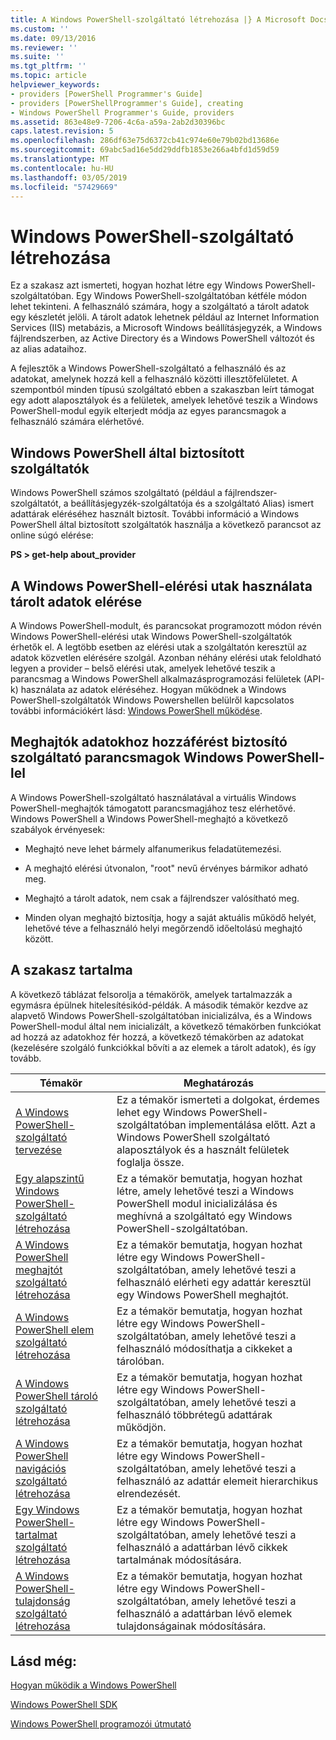 ```yaml
---
title: A Windows PowerShell-szolgáltató létrehozása |} A Microsoft Docs
ms.custom: ''
ms.date: 09/13/2016
ms.reviewer: ''
ms.suite: ''
ms.tgt_pltfrm: ''
ms.topic: article
helpviewer_keywords:
- providers [PowerShell Programmer's Guide]
- providers [PowerShellProgrammer's Guide], creating
- Windows PowerShell Programmer's Guide, providers
ms.assetid: 863e48e9-7206-4c6a-a59a-2ab2d30396bc
caps.latest.revision: 5
ms.openlocfilehash: 286df63e75d6372cb41c974e60e79b02bd13686e
ms.sourcegitcommit: 69abc5ad16e5dd29ddfb1853e266a4bfd1d59d59
ms.translationtype: MT
ms.contentlocale: hu-HU
ms.lasthandoff: 03/05/2019
ms.locfileid: "57429669"
---
```

# <a name="how-to-create-a-windows-powershell-provider"></a>Windows PowerShell-szolgáltató létrehozása

Ez a szakasz azt ismerteti, hogyan hozhat létre egy Windows PowerShell-szolgáltatóban. Egy Windows PowerShell-szolgáltatóban kétféle módon lehet tekinteni. A felhasználó számára, hogy a szolgáltató a tárolt adatok egy készletét jelöli. A tárolt adatok lehetnek például az Internet Information Services (IIS) metabázis, a Microsoft Windows beállításjegyzék, a Windows fájlrendszerben, az Active Directory és a Windows PowerShell változót és az alias adataihoz.

A fejlesztők a Windows PowerShell-szolgáltató a felhasználó és az adatokat, amelynek hozzá kell a felhasználó közötti illesztőfelületet. A szempontból minden típusú szolgáltató ebben a szakaszban leírt támogat egy adott alaposztályok és a felületek, amelyek lehetővé teszik a Windows PowerShell-modul egyik elterjedt módja az egyes parancsmagok a felhasználó számára elérhetővé.

## <a name="providers-provided-by-windows-powershell"></a>Windows PowerShell által biztosított szolgáltatók

Windows PowerShell számos szolgáltató (például a fájlrendszer-szolgáltatót, a beállításjegyzék-szolgáltatója és a szolgáltató Alias) ismert adattárak eléréséhez használt biztosít. További információ a Windows PowerShell által biztosított szolgáltatók használja a következő parancsot az online súgó elérése:

**PS > get-help about_provider**

## <a name="accessing-the-stored-data-using-windows-powershell-paths"></a>A Windows PowerShell-elérési utak használata tárolt adatok elérése

A Windows PowerShell-modult, és parancsokat programozott módon révén Windows PowerShell-elérési utak Windows PowerShell-szolgáltatók érhetők el. A legtöbb esetben az elérési utak a szolgáltatón keresztül az adatok közvetlen elérésére szolgál. Azonban néhány elérési utak feloldható legyen a provider – belső elérési utak, amelyek lehetővé teszik a parancsmag a Windows PowerShell alkalmazásprogramozási felületek (API-k) használata az adatok eléréséhez. Hogyan működnek a Windows PowerShell-szolgáltatók Windows Powershellen belülről kapcsolatos további információkért lásd: [Windows PowerShell működése](http://msdn.microsoft.com/en-us/ced30e23-10af-4700-8933-49873bd84d58).

## <a name="exposing-provider-cmdlets-using-windows-powershell-drives"></a>Meghajtók adatokhoz hozzáférést biztosító szolgáltató parancsmagok Windows PowerShell-lel

A Windows PowerShell-szolgáltató használatával a virtuális Windows PowerShell-meghajtók támogatott parancsmagjához tesz elérhetővé. Windows PowerShell a Windows PowerShell-meghajtó a következő szabályok érvényesek:

- Meghajtó neve lehet bármely alfanumerikus feladatütemezési.

- A meghajtó elérési útvonalon, "root" nevű érvényes bármikor adható meg.

- Meghajtó a tárolt adatok, nem csak a fájlrendszer valósítható meg.

- Minden olyan meghajtó biztosítja, hogy a saját aktuális működő helyét, lehetővé téve a felhasználó helyi megőrzendő időeltolású meghajtó között.

## <a name="in-this-section"></a>A szakasz tartalma

A következő táblázat felsorolja a témakörök, amelyek tartalmazzák a egymásra épülnek hitelesítésikód-példák. A második témakör kezdve az alapvető Windows PowerShell-szolgáltatóban inicializálva, és a Windows PowerShell-modul által nem inicializált, a következő témakörben funkciókat ad hozzá az adatokhoz fér hozzá, a következő témakörben az adatokat (kezelésére szolgáló funkciókkal bővíti a az elemek a tárolt adatok), és így tovább.

|Témakör|Meghatározás|
|-----------|----------------|
|[A Windows PowerShell-szolgáltató tervezése](./designing-your-windows-powershell-provider.md)|Ez a témakör ismerteti a dolgokat, érdemes lehet egy Windows PowerShell-szolgáltatóban implementálása előtt. Azt a Windows PowerShell szolgáltató alaposztályok és a használt felületek foglalja össze.|
|[Egy alapszintű Windows PowerShell-szolgáltató létrehozása](./creating-a-basic-windows-powershell-provider.md)|Ez a témakör bemutatja, hogyan hozhat létre, amely lehetővé teszi a Windows PowerShell modul inicializálása és meghívná a szolgáltató egy Windows PowerShell-szolgáltatóban.|
|[A Windows PowerShell meghajtót szolgáltató létrehozása](./creating-a-windows-powershell-drive-provider.md)|Ez a témakör bemutatja, hogyan hozhat létre egy Windows PowerShell-szolgáltatóban, amely lehetővé teszi a felhasználó elérheti egy adattár keresztül egy Windows PowerShell meghajtót.|
|[A Windows PowerShell elem szolgáltató létrehozása](./creating-a-windows-powershell-item-provider.md)|Ez a témakör bemutatja, hogyan hozhat létre egy Windows PowerShell-szolgáltatóban, amely lehetővé teszi a felhasználó módosíthatja a cikkeket a tárolóban.|
|[A Windows PowerShell tároló szolgáltató létrehozása](./creating-a-windows-powershell-container-provider.md)|Ez a témakör bemutatja, hogyan hozhat létre egy Windows PowerShell-szolgáltatóban, amely lehetővé teszi a felhasználó többrétegű adattárak működjön.|
|[A Windows PowerShell navigációs szolgáltató létrehozása](./creating-a-windows-powershell-navigation-provider.md)|Ez a témakör bemutatja, hogyan hozhat létre egy Windows PowerShell-szolgáltatóban, amely lehetővé teszi a felhasználó az adattár elemeit hierarchikus elrendezését.|
|[Egy Windows PowerShell-tartalmat szolgáltató létrehozása](./creating-a-windows-powershell-content-provider.md)|Ez a témakör bemutatja, hogyan hozhat létre egy Windows PowerShell-szolgáltatóban, amely lehetővé teszi a felhasználó a adattárban lévő cikkek tartalmának módosítására.|
|[A Windows PowerShell-tulajdonság szolgáltató létrehozása](./creating-a-windows-powershell-property-provider.md)|Ez a témakör bemutatja, hogyan hozhat létre egy Windows PowerShell-szolgáltatóban, amely lehetővé teszi a felhasználó a adattárban lévő elemek tulajdonságainak módosítására.|

## <a name="see-also"></a>Lásd még:

[Hogyan működik a Windows PowerShell](http://msdn.microsoft.com/en-us/ced30e23-10af-4700-8933-49873bd84d58)

[Windows PowerShell SDK](../windows-powershell-reference.md)

[Windows PowerShell programozói útmutató](./windows-powershell-programmer-s-guide.md)